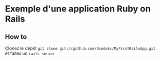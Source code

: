 Exemple d'une application Ruby on Rails
=======================================

How to
------
Clonez le dépôt `git clone git://github.com/Dinduks/MyFirstRailsApp.git` et faites un `rails server`
